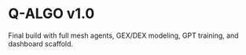 # Q-ALGO v1.0
Final build with full mesh agents, GEX/DEX modeling, GPT training, and dashboard scaffold.
